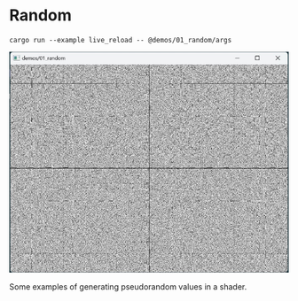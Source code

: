 # Random

```shell
cargo run --example live_reload -- @demos/01_random/args
```

![screenshot](./screenshot.jpg)

Some examples of generating pseudorandom values in a shader.
